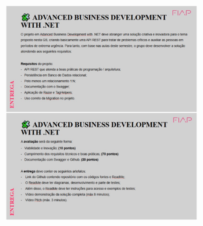 ![image.png](/.attachments/image-c44f381e-653d-40d5-9ea2-d0305d3971f0.png)
![image.png](/.attachments/image-f0d92540-1fb9-4205-b30e-7e9d78fec5d4.png)